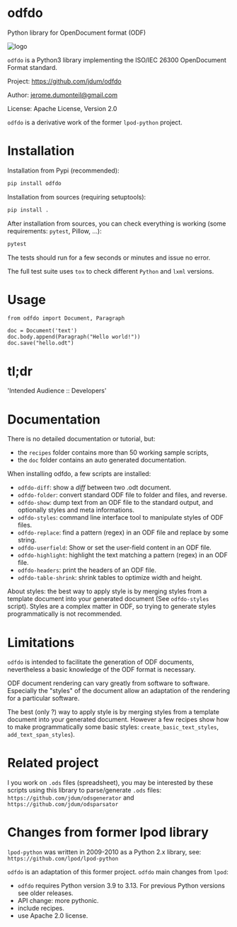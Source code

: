# odfdo

Python library for OpenDocument format (ODF)

![logo](https://raw.githubusercontent.com/jdum/odfdo/master/odfdo.png)

`odfdo` is a Python3 library implementing the ISO/IEC 26300 OpenDocument Format
standard.

Project:
https://github.com/jdum/odfdo

Author:
jerome.dumonteil@gmail.com

License:
Apache License, Version 2.0

`odfdo` is a derivative work of the former `lpod-python` project.

# Installation

Installation from Pypi (recommended):

```python
pip install odfdo
```

Installation from sources (requiring setuptools):

```python
pip install .
```

After installation from sources, you can check everything is working (some requirements: `pytest`, Pillow, ...):

```python
pytest
```

The tests should run for a few seconds or minutes and issue no error.

The full test suite uses `tox` to check different `Python` and `lxml` versions.

# Usage

    from odfdo import Document, Paragraph

    doc = Document('text')
    doc.body.append(Paragraph("Hello world!"))
    doc.save("hello.odt")

# tl;dr

'Intended Audience :: Developers'

# Documentation

There is no detailed documentation or tutorial, but:

-   the `recipes` folder contains more than 50 working sample scripts,
-   the `doc` folder contains an auto generated documentation.

When installing odfdo, a few scripts are installed:

-   `odfdo-diff`: show a _diff_ between two .odt document.
-   `odfdo-folder`: convert standard ODF file to folder and files, and reverse.
-   `odfdo-show`: dump text from an ODF file to the standard output, and optionally styles and meta informations.
-   `odfdo-styles`: command line interface tool to manipulate styles of ODF files.
-   `odfdo-replace`: find a pattern (regex) in an ODF file and replace by some string.
-   `odfdo-userfield`: Show or set the user-field content in an ODF file.
-   `odfdo-highlight`: highlight the text matching a pattern (regex) in an ODF file.
-   `odfdo-headers`: print the headers of an ODF file.
-   `odfdo-table-shrink`: shrink tables to optimize width and height.

About styles: the best way to apply style is by merging styles from a template
document into your generated document (See `odfdo-styles` script).
Styles are a complex matter in ODF, so trying to generate styles programmatically
is not recommended.

# Limitations

`odfdo` is intended to facilitate the generation of ODF documents,
nevertheless a basic knowledge of the ODF format is necessary.

ODF document rendering can vary greatly from software to software. Especially the
"styles" of the document allow an adaptation of the rendering for a particular
software.

The best (only ?) way to apply style is by merging styles from a template
document into your generated document. However a few recipes show how to make
programmatically some basic styles: `create_basic_text_styles`, `add_text_span_styles`).

# Related project

I you work on `.ods` files (spreadsheet), you may be interested by these scripts using
this library to parse/generate `.ods` files:
`https://github.com/jdum/odsgenerator` and `https://github.com/jdum/odsparsator`

# Changes from former lpod library

`lpod-python` was written in 2009-2010 as a Python 2.x library,
see: `https://github.com/lpod/lpod-python`

`odfdo` is an adaptation of this former project. `odfdo` main changes from `lpod`:

-   `odfdo` requires Python version 3.9 to 3.13. For previous Python versions see older releases.
-   API change: more pythonic.
-   include recipes.
-   use Apache 2.0 license.
